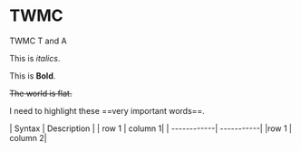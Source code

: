 # TWMC
TWMC T and A

This is *italics*.

This is **Bold**.

~~The world is flat.~~

I need to highlight these ==very important words==.

| Syntax | Description |
| row 1 | column 1|
| ------------| -----------|
|row 1 | column 2|
